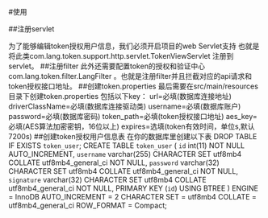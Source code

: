 #使用

##注册servlet

为了能够编辑token授权用户信息，我们必须开启项目的web Servlet支持
也就是将此类com.lang.token.support.http.servlet.TokenViewServlet
注册到servlet。
##注册filter
此外还需要配置token的授权和验证中心com.lang.token.filter.LangFilter
。也就是注册filter并且拦截对应的api请求和token授权接口地址。
##创建token.properties
最后需要在src/main/resources 目录下创建token.properties
包括以下key：
url=必填(数据库连接地址)
driverClassName=必填(数据库连接驱动类)
username=必填(数据库账户)
password=必填(数据库密码)
token_path=必填(token授权接口地址)
aes_key=必填(AES算法加密密钥，16位以上)
expires=选填(token有效时间，单位s,默认7200s)
##创建token授权用户信息表
在你的数据库里创建以下表
DROP TABLE IF EXISTS `token_user`;
CREATE TABLE `token_user`  (
  `id` int(11) NOT NULL AUTO_INCREMENT,
  `username` varchar(255) CHARACTER SET utf8mb4 COLLATE utf8mb4_general_ci NOT NULL,
  `password` varchar(32) CHARACTER SET utf8mb4 COLLATE utf8mb4_general_ci NOT NULL,
  `signature` varchar(32) CHARACTER SET utf8mb4 COLLATE utf8mb4_general_ci NOT NULL,
  PRIMARY KEY (`id`) USING BTREE
) ENGINE = InnoDB AUTO_INCREMENT = 2 CHARACTER SET = utf8mb4 COLLATE = utf8mb4_general_ci ROW_FORMAT = Compact;

